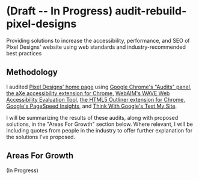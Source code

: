 # (Draft -- In Progress) audit-rebuild-pixel-designs
Providing solutions to increase the accessibility, performance, and SEO of Pixel Designs' website using web standards and industry-recommended best practices

## Methodology

I audited [Pixel Designs' home page](https://pixeldesigns.ca/) using [Google Chrome's "Audits" panel](https://developers.google.com/web/tools/lighthouse/#devtools), [the aXe accessibility extension for Chrome](https://chrome.google.com/webstore/detail/axe/lhdoppojpmngadmnindnejefpokejbdd), [WebAIM's WAVE Web Accessibility Evaluation Tool](https://wave.webaim.org/), [the HTML5 Outliner extension for Chrome](https://chrome.google.com/webstore/detail/html5-outliner/afoibpobokebhgfnknfndkgemglggomo?hl=en), [Google's PageSpeed Insights](https://developers.google.com/speed/pagespeed/insights/), and [Think With Google's Test My Site](https://testmysite.thinkwithgoogle.com/).

I will be summarizing the results of these audits, along with proposed solutions, in the "Areas For Growth" section below. Where relevant, I will be including quotes from people in the industry to offer further explanation for the solutions I've proposed.

## Areas For Growth

(In Progress)
